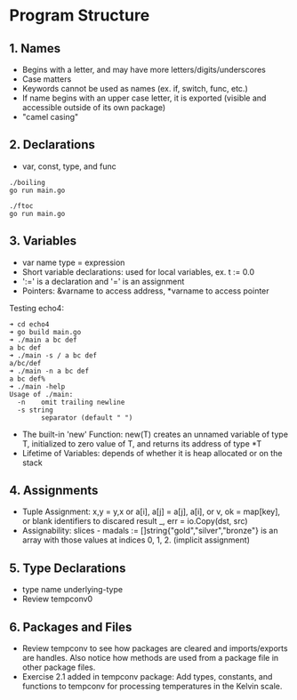# Program Structure

## 1. Names
- Begins with a letter, and may have more letters/digits/underscores
- Case matters
- Keywords cannot be used as names (ex. if, switch, func, etc.)
- If name begins with an upper case letter, it is exported (visible and accessible outside of its own package)
- "camel casing"

## 2. Declarations
- var, const, type, and func

```
./boiling
go run main.go
```

```
./ftoc
go run main.go
```

## 3. Variables
- var name type = expression
- Short variable declarations: used for local variables, ex. t := 0.0
- ':=' is a declaration and '=' is an assignment
- Pointers: &varname to access address, *varname to access pointer

Testing echo4: 
```
➜ cd echo4
➜ go build main.go
➜ ./main a bc def
a bc def
➜ ./main -s / a bc def
a/bc/def
➜ ./main -n a bc def  
a bc def%                                                                                                ➜ ./main -help
Usage of ./main:
  -n    omit trailing newline
  -s string
        separator (default " ")
```

- The built-in 'new' Function: new(T) creates an unnamed variable of type T, initialized to zero value of T, and returns its address of type *T
- Lifetime of Variables: depends of whether it is heap allocated or on the stack

## 4. Assignments
- Tuple Assignment: x,y = y,x or a[i], a[j] = a[j], a[i], or v, ok = map[key], or blank identifiers to discared result _, err = io.Copy(dst, src)
- Assignability: slices - madals := []string{"gold","silver","bronze"} is an array with those values at indices 0, 1, 2. (implicit assignment)

## 5. Type Declarations
- type name underlying-type
- Review tempconv0

## 6. Packages and Files
- Review tempconv to see how packages are cleared and imports/exports are handles. Also notice how methods are used from a package file in other package files.
- Exercise 2.1 added in tempconv package: Add types, constants, and functions to tempconv for processing temperatures in the Kelvin scale. 
